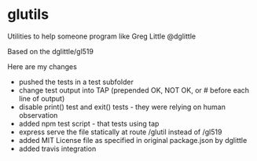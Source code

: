 glutils
=====

Utilities to help someone program like Greg Little @dglittle

Based on the dglittle/gl519

Here are my changes

- pushed the tests in a test subfolder
- change test output into TAP (prepended OK, NOT OK, or # before each line of output)
- disable print() test and exit() tests - they were relying on human observation
- added npm test script - that tests using tap
- express serve the file statically at route /glutil instead of /gl519
- added MIT License file as specified in original package.json by dglittle
- added travis integration
